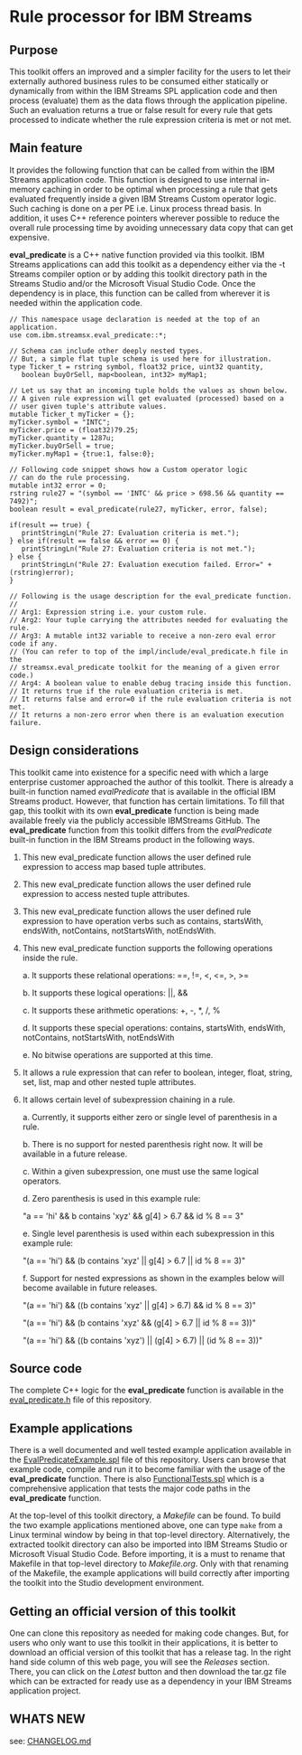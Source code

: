 # Rule processor for IBM Streams

## Purpose
This toolkit offers an improved and a simpler facility for the users to let their externally authored business rules to be consumed either statically or dynamically from within the IBM Streams SPL application code and then process (evaluate) them as the data flows through the application pipeline. Such an evaluation returns a true or false result for every rule that gets processed to indicate whether the rule expression criteria is met or not met.

## Main feature
It provides the following function that can be called from within the IBM Streams application code. This function is designed to use internal in-memory caching in order to be optimal when processing a rule that gets evaluated frequently inside a given IBM Streams Custom operator logic. Such caching is done on a per PE i.e. Linux process thread basis. In addition, it uses C++ reference pointers wherever possible to reduce the overall rule processing time by avoiding unnecessary data copy that can get expensive. 

**eval_predicate** is a C++ native function provided via this toolkit. IBM Streams applications can add this toolkit as a dependency either via the -t Streams compiler option or by adding this toolkit directory path in the Streams Studio and/or the Microsoft Visual Studio Code. Once the dependency is in place, this function can be called from wherever it is needed within the application code.

```
// This namespace usage declaration is needed at the top of an application.
use com.ibm.streamsx.eval_predicate::*;

// Schema can include other deeply nested types.
// But, a simple flat tuple schema is used here for illustration.
type Ticker_t = rstring symbol, float32 price, uint32 quantity, 
   boolean buyOrSell, map<boolean, int32> myMap1;

// Let us say that an incoming tuple holds the values as shown below. 
// A given rule expression will get evaluated (processed) based on a 
// user given tuple's attribute values.
mutable Ticker_t myTicker = {};
myTicker.symbol = "INTC";
myTicker.price = (float32)79.25;
myTicker.quantity = 1287u;
myTicker.buyOrSell = true;
myTicker.myMap1 = {true:1, false:0};

// Following code snippet shows how a Custom operator logic 
// can do the rule processing.
mutable int32 error = 0;
rstring rule27 = "(symbol == 'INTC' && price > 698.56 && quantity == 7492)";
boolean result = eval_predicate(rule27, myTicker, error, false);
					
if(result == true) {
   printStringLn("Rule 27: Evaluation criteria is met.");
} else if(result == false && error == 0) {
   printStringLn("Rule 27: Evaluation criteria is not met.");
} else {
   printStringLn("Rule 27: Evaluation execution failed. Error=" + (rstring)error);
}

// Following is the usage description for the eval_predicate function.
//
// Arg1: Expression string i.e. your custom rule.
// Arg2: Your tuple carrying the attributes needed for evaluating the rule.
// Arg3: A mutable int32 variable to receive a non-zero eval error code if any.
// (You can refer to top of the impl/include/eval_predicate.h file in the 
// streamsx.eval_predicate toolkit for the meaning of a given error code.)
// Arg4: A boolean value to enable debug tracing inside this function.
// It returns true if the rule evaluation criteria is met.
// It returns false and error=0 if the rule evaluation criteria is not met.
// It returns a non-zero error when there is an evaluation execution failure.
```

## Design considerations
This toolkit came into existence for a specific need with which a large enterprise customer approached the author of this toolkit. There is already a built-in function named *evalPredicate* that is available in the official IBM Streams product. However, that function has certain limitations. To fill that gap, this toolkit with its own **eval_predicate** function is being made available freely via the publicly accessible IBMStreams GitHub. The **eval_predicate** function from this toolkit differs from the *evalPredicate* built-in function in the IBM Streams product in the following ways.

1. This new eval_predicate function allows the user defined rule expression to access map based tuple attributes.

2. This new eval_predicate function allows the user defined rule expression to access nested tuple attributes.

3. This new eval_predicate function allows the user defined rule expression to have operation verbs such as contains, startsWith, endsWith, notContains, notStartsWith, notEndsWith.

4. This new eval_predicate function supports the following operations inside the rule.

   a. It supports these relational operations: ==, !=, <, <=, >, >=

   b. It supports these logical operations: ||, &&

   c. It supports these arithmetic operations: +, -, *, /, %

   d. It supports these special operations: contains, startsWith, endsWith, notContains, notStartsWith, notEndsWith

   e. No bitwise operations are supported at this time.

5. It allows a rule expression that can refer to boolean, integer, float, string, set, list, map and other nested tuple attributes.

6. It allows certain level of subexpression chaining in a rule.

   a. Currently, it supports either zero or single level of parenthesis in a rule.

   b. There is no support for nested parenthesis right now. It will be available in a future release.

   c. Within a given subexpression, one must use the same logical operators.

   d. Zero parenthesis is used in this example rule:
   
   "a == 'hi' && b contains 'xyz' && g[4] > 6.7 && id % 8 == 3"

   e. Single level parenthesis is used within each subexpression in this example rule:
   
   "(a == 'hi') && (b contains 'xyz' || g[4] > 6.7 || id % 8 == 3)"

   f. Support for nested expressions as shown in the examples below will become available in future releases.
   
   "(a == 'hi') && ((b contains 'xyz' || g[4] > 6.7) && id % 8 == 3)"
   
   "(a == 'hi') && (b contains 'xyz' && (g[4] > 6.7 || id % 8 == 3))"
   
   "(a == 'hi') && ((b contains 'xyz') || (g[4] > 6.7) || (id % 8 == 3))"

## Source code
The complete C++ logic for the **eval_predicate** function is available in the [eval_predicate.h](impl/include/eval_predicate.h) file of this repository.

## Example applications
There is a well documented and well tested example application available in the [EvalPredicateExample.spl](com.ibm.streamsx.eval_predicate/EvalPredicateExample.spl) file of this repository. Users can browse that example code, compile and run it to become familiar with the usage of the **eval_predicate** function. There is also [FunctionalTests.spl](com.ibm.streamsx.eval_predicate/FunctionalTests.spl) which is a comprehensive application that tests the major code paths in the **eval_predicate** function.

At the top-level of this toolkit directory, a *Makefile* can be found. To build the two example applications mentioned above, one can type `make` from a Linux terminal window by being in that top-level directory. Alternatively, the extracted toolkit directory can also be imported into IBM Streams Studio or Microsoft Visual Studio Code. Before importing, it is a must to rename that Makefile in that top-level directory to *Makefile.org*. Only with that renaming of the Makefile, the example applications will build correctly after importing the toolkit into the Studio development environment.

## Getting an official version of this toolkit
One can clone this repository as needed for making code changes. But, for users who only want to use this toolkit in their applications, it is better to download an official version of this toolkit that has a release tag. In the right hand side column of this web page, you will see the *Releases* section. There, you can click on the *Latest* button and then download the tar.gz file which can be extracted for ready use as a dependency in your IBM Streams application project.

## WHATS NEW

see: [CHANGELOG.md](CHANGELOG.md)
